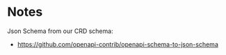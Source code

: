 
# Notes

Json Schema from our CRD schema:
* https://github.com/openapi-contrib/openapi-schema-to-json-schema